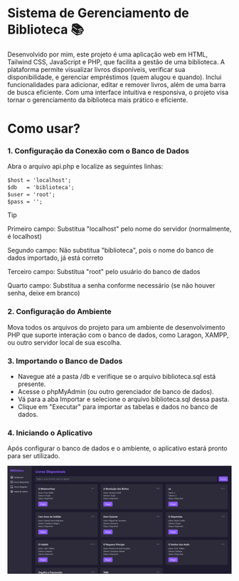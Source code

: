 <h1>Sistema de Gerenciamento de Biblioteca 📚</h1>
<p>Desenvolvido por mim, este projeto é uma aplicação web em HTML, Tailwind CSS, JavaScript e PHP, que facilita a gestão de uma biblioteca. A plataforma permite visualizar livros disponíveis, verificar sua disponibilidade, e gerenciar empréstimos (quem alugou e quando). Inclui funcionalidades para adicionar, editar e remover livros, além de uma barra de busca eficiente. Com uma interface intuitiva e responsiva, o projeto visa tornar o gerenciamento da biblioteca mais prático e eficiente.</p>

<h1>Como usar?</h1>
<h3>1. Configuração da Conexão com o Banco de Dados</h3>

<p>Abra o arquivo api.php e localize as seguintes linhas:</p>

```
$host = 'localhost';
$db   = 'biblioteca';
$user = 'root';
$pass = '';
```
> [!Tip]
> <p>Primeiro campo: Substitua "localhost" pelo nome do servidor (normalmente, é localhost)</p>
> <p>Segundo campo: Não substitua "biblioteca", pois o nome do banco de dados importado, já está correto</p>
> <p>Terceiro campo: Substitua "root" pelo usuário do banco de dados</p>
> <p>Quarto campo: Substitua a senha conforme necessário (se não houver senha, deixe em branco)</p>

<h3>2. Configuração do Ambiente</h3>

<p>Mova todos os arquivos do projeto para um ambiente de desenvolvimento PHP que suporte interação com o banco de dados, como Laragon, XAMPP, ou outro servidor local de sua escolha.</p>

<h3>3. Importando o Banco de Dados</h3>

- Navegue até a pasta /db e verifique se o arquivo biblioteca.sql está presente.
- Acesse o phpMyAdmin (ou outro gerenciador de banco de dados).
- Vá para a aba Importar e selecione o arquivo biblioteca.sql dessa pasta.
- Clique em "Executar" para importar as tabelas e dados no banco de dados.

<h3>4. Iniciando o Aplicativo</h3>

<p>Após configurar o banco de dados e o ambiente, o aplicativo estará pronto para ser utilizado.</p>

![index](preview.png)


